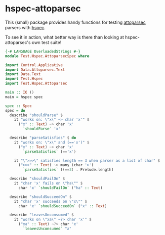 hspec-attoparsec
================

This (small) package provides handy functions for testing [attoparsec](http://hackage.haskell.org/package/attoparsec) parsers with [hspec](http://hackage.haskell.org/package/hspec).

To see it in action, what better way is there than looking at hspec-attoparsec's own test suite!

``` haskell
{-# LANGUAGE OverloadedStrings #-}
module Test.Hspec.AttoparsecSpec where

import Control.Applicative
import Data.Attoparsec.Text
import Data.Text
import Test.Hspec
import Test.Hspec.Attoparsec

main :: IO ()
main = hspec spec

spec :: Spec
spec = do
  describe "shouldParse" $
    it "works on: \"x\" ~> char 'x'" $
      ("x" :: Text) ~> char 'x'
        `shouldParse` 'x'

  describe "parseSatisfies" $ do
    it "works on: \"x\" and (=='x')" $
      ("x" :: Text) ~> char 'x'
        `parseSatisfies` (=='x')

    it "\">>>\" satisfies length == 3 when parser as a list of char" $
      (">>>" :: Text) ~> many (char '>')
        `parseSatisfies` ((==3) . Prelude.length)

  describe "shouldFailOn" $
    it "char 'x' fails on \"ha\"" $
      char 'x' `shouldFailOn` ("ha" :: Text)

  describe "shouldSucceedOn" $
    it "char 'x' succeeds on \"x\"" $
      char 'x' `shouldSucceedOn` ("x" :: Text)

  describe "leavesUnconsumed" $
    it "works on \"xa\" ~?> char 'x'" $
      ("xa" :: Text) ~?> char 'x'
        `leavesUnconsumed` "a"
```
